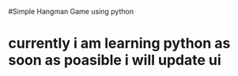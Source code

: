 #Simple Hangman Game using python
# currently i am learning python as soon as poasible i will update ui 
